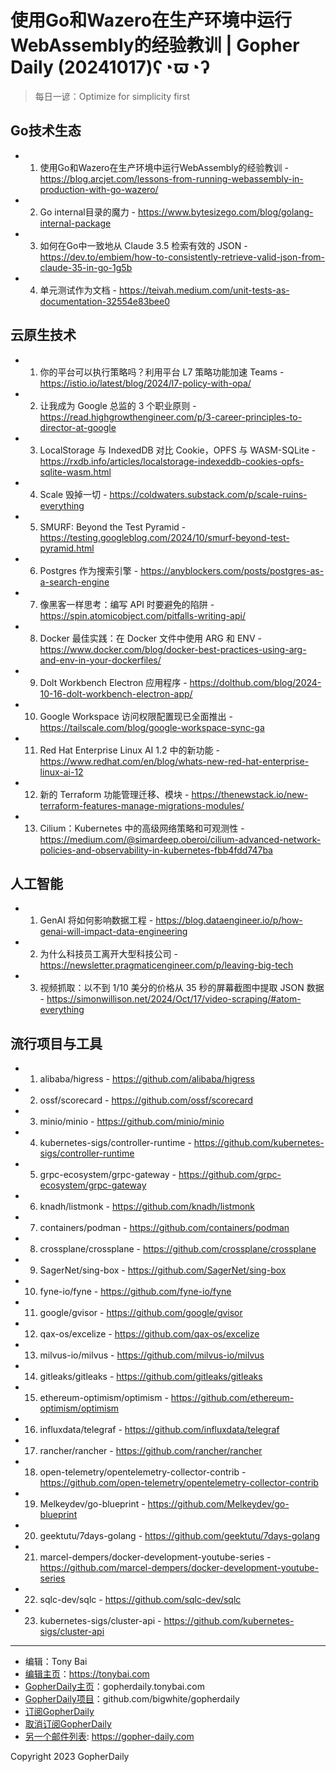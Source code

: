 # 使用Go和Wazero在生产环境中运行WebAssembly的经验教训 | Gopher Daily (20241017)ʕ◔ϖ◔ʔ

>每日一谚：Optimize for simplicity first

## Go技术生态


- 1. 使用Go和Wazero在生产环境中运行WebAssembly的经验教训 - https://blog.arcjet.com/lessons-from-running-webassembly-in-production-with-go-wazero/

- 2. Go internal目录的魔力 - https://www.bytesizego.com/blog/golang-internal-package

- 3. 如何在Go中一致地从 Claude 3.5 检索有效的 JSON - https://dev.to/embiem/how-to-consistently-retrieve-valid-json-from-claude-35-in-go-1g5b

- 4. 单元测试作为文档 - https://teivah.medium.com/unit-tests-as-documentation-32554e83bee0


## 云原生技术


- 1. 你的平台可以执行策略吗？利用平台 L7 策略功能加速 Teams - https://istio.io/latest/blog/2024/l7-policy-with-opa/

- 2. 让我成为 Google 总监的 3 个职业原则 - https://read.highgrowthengineer.com/p/3-career-principles-to-director-at-google

- 3. LocalStorage 与 IndexedDB 对比 Cookie，OPFS 与 WASM-SQLite - https://rxdb.info/articles/localstorage-indexeddb-cookies-opfs-sqlite-wasm.html

- 4. Scale 毁掉一切 - https://coldwaters.substack.com/p/scale-ruins-everything

- 5. SMURF: Beyond the Test Pyramid - https://testing.googleblog.com/2024/10/smurf-beyond-test-pyramid.html

- 6. Postgres 作为搜索引擎 - https://anyblockers.com/posts/postgres-as-a-search-engine

- 7. 像黑客一样思考：编写 API 时要避免的陷阱 - https://spin.atomicobject.com/pitfalls-writing-api/

- 8. Docker 最佳实践：在 Docker 文件中使用 ARG 和 ENV - https://www.docker.com/blog/docker-best-practices-using-arg-and-env-in-your-dockerfiles/

- 9. Dolt Workbench Electron 应用程序 - https://dolthub.com/blog/2024-10-16-dolt-workbench-electron-app/

- 10. Google Workspace 访问权限配置现已全面推出 - https://tailscale.com/blog/google-workspace-sync-ga

- 11. Red Hat Enterprise Linux AI 1.2 中的新功能 - https://www.redhat.com/en/blog/whats-new-red-hat-enterprise-linux-ai-12

- 12. 新的 Terraform 功能管理迁移、模块 - https://thenewstack.io/new-terraform-features-manage-migrations-modules/

- 13. Cilium：Kubernetes 中的高级网络策略和可观测性 - https://medium.com/@simardeep.oberoi/cilium-advanced-network-policies-and-observability-in-kubernetes-fbb4fdd747ba


## 人工智能


- 1. GenAI 将如何影响数据工程 - https://blog.dataengineer.io/p/how-genai-will-impact-data-engineering

- 2. 为什么科技员工离开大型科技公司 - https://newsletter.pragmaticengineer.com/p/leaving-big-tech

- 3. 视频抓取：以不到 1/10 美分的价格从 35 秒的屏幕截图中提取 JSON 数据 - https://simonwillison.net/2024/Oct/17/video-scraping/#atom-everything


## 流行项目与工具


- 1. alibaba/higress - https://github.com/alibaba/higress

- 2. ossf/scorecard - https://github.com/ossf/scorecard

- 3. minio/minio - https://github.com/minio/minio

- 4. kubernetes-sigs/controller-runtime - https://github.com/kubernetes-sigs/controller-runtime

- 5. grpc-ecosystem/grpc-gateway - https://github.com/grpc-ecosystem/grpc-gateway

- 6. knadh/listmonk - https://github.com/knadh/listmonk

- 7. containers/podman - https://github.com/containers/podman

- 8. crossplane/crossplane - https://github.com/crossplane/crossplane

- 9. SagerNet/sing-box - https://github.com/SagerNet/sing-box

- 10. fyne-io/fyne - https://github.com/fyne-io/fyne

- 11. google/gvisor - https://github.com/google/gvisor

- 12. qax-os/excelize - https://github.com/qax-os/excelize

- 13. milvus-io/milvus - https://github.com/milvus-io/milvus

- 14. gitleaks/gitleaks - https://github.com/gitleaks/gitleaks

- 15. ethereum-optimism/optimism - https://github.com/ethereum-optimism/optimism

- 16. influxdata/telegraf - https://github.com/influxdata/telegraf

- 17. rancher/rancher - https://github.com/rancher/rancher

- 18. open-telemetry/opentelemetry-collector-contrib - https://github.com/open-telemetry/opentelemetry-collector-contrib

- 19. Melkeydev/go-blueprint - https://github.com/Melkeydev/go-blueprint

- 20. geektutu/7days-golang - https://github.com/geektutu/7days-golang

- 21. marcel-dempers/docker-development-youtube-series - https://github.com/marcel-dempers/docker-development-youtube-series

- 22. sqlc-dev/sqlc - https://github.com/sqlc-dev/sqlc

- 23. kubernetes-sigs/cluster-api - https://github.com/kubernetes-sigs/cluster-api


----

- 编辑：Tony Bai
- [编辑主页](https://tonybai.com)：https://tonybai.com
- [GopherDaily主页](https://gopherdaily.tonybai.com)：gopherdaily.tonybai.com
- [GopherDaily项目](https://github.com/bigwhite/gopherdaily)：github.com/bigwhite/gopherdaily
- [订阅GopherDaily](https://gopherdaily.tonybai.com/subscribe)
- [取消订阅GopherDaily](https://gopherdaily.tonybai.com/unsubscribe)
- [另一个邮件列表](https://gopher-daily.com): https://gopher-daily.com

Copyright 2023 GopherDaily

